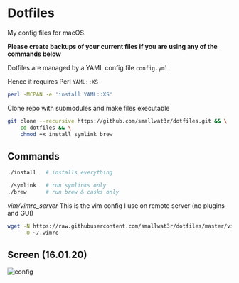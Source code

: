 # Dotfiles  

My config files for macOS.  

**Please create backups of your current files if you are using any of the commands below**   

Dotfiles are managed by a YAML config file `config.yml`  

Hence it requires Perl `YAML::XS` 
```sh
perl -MCPAN -e 'install YAML::XS'
```

Clone repo with submodules and make files executable  
```sh
git clone --recursive https://github.com/smallwat3r/dotfiles.git && \
    cd dotfiles && \
    chmod +x install symlink brew
```

## Commands
```sh
./install   # installs everything

./symlink   # run symlinks only
./brew      # run brew & casks only
```

_vim/vimrc_server_
This is the vim config I use on remote server (no plugins and GUI)  
```sh
wget -N https://raw.githubusercontent.com/smallwat3r/dotfiles/master/vim/vimrc_server \
     -O ~/.vimrc
```

## Screen (16.01.20)
![config](https://i.imgur.com/PPT0BII.png)  
